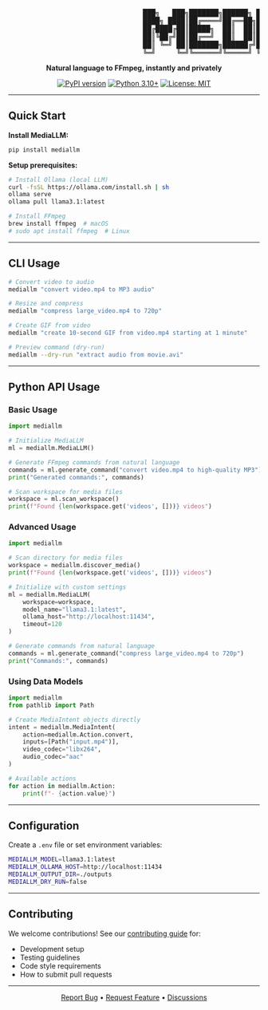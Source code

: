 <pre>
                                ███╗   ███╗███████╗██████╗ ██╗ █████╗ ██╗     ██╗     ███╗   ███╗
                                ████╗ ████║██╔════╝██╔══██╗██║██╔══██╗██║     ██║     ████╗ ████║
                                ██╔████╔██║█████╗  ██║  ██║██║███████║██║     ██║     ██╔████╔██║
                                ██║╚██╔╝██║██╔══╝  ██║  ██║██║██╔══██║██║     ██║     ██║╚██╔╝██║
                                ██║ ╚═╝ ██║███████╗██████╔╝██║██║  ██║███████╗███████╗██║ ╚═╝ ██║
                                ╚═╝     ╚═╝╚══════╝╚═════╝ ╚═╝╚═╝  ╚═╝╚══════╝╚══════╝╚═╝     ╚═╝
</pre>

<div align="center">

**Natural language to FFmpeg, instantly and privately**

[![PyPI version](https://img.shields.io/pypi/v/mediallm)](https://pypi.org/project/mediallm/)
[![Python 3.10+](https://img.shields.io/badge/python-3.10+-blue.svg)](https://www.python.org/downloads/)
[![License: MIT](https://img.shields.io/badge/License-MIT-yellow.svg)](https://opensource.org/licenses/MIT)

</div>

---

## Quick Start

**Install MediaLLM:**
```bash
pip install mediallm
```

**Setup prerequisites:**
```bash
# Install Ollama (local LLM)
curl -fsSL https://ollama.com/install.sh | sh
ollama serve
ollama pull llama3.1:latest

# Install FFmpeg
brew install ffmpeg  # macOS
# sudo apt install ffmpeg  # Linux
```

---

## CLI Usage

```bash
# Convert video to audio
mediallm "convert video.mp4 to MP3 audio"

# Resize and compress
mediallm "compress large_video.mp4 to 720p"

# Create GIF from video
mediallm "create 10-second GIF from video.mp4 starting at 1 minute"

# Preview command (dry-run)
mediallm --dry-run "extract audio from movie.avi"
```

---

## Python API Usage

### Basic Usage
```python
import mediallm

# Initialize MediaLLM
ml = mediallm.MediaLLM()

# Generate FFmpeg commands from natural language
commands = ml.generate_command("convert video.mp4 to high-quality MP3")
print("Generated commands:", commands)

# Scan workspace for media files
workspace = ml.scan_workspace()
print(f"Found {len(workspace.get('videos', []))} videos")
```

### Advanced Usage
```python
import mediallm

# Scan directory for media files
workspace = mediallm.discover_media()
print(f"Found {len(workspace.get('videos', []))} videos")

# Initialize with custom settings
ml = mediallm.MediaLLM(
    workspace=workspace,
    model_name="llama3.1:latest", 
    ollama_host="http://localhost:11434",
    timeout=120
)

# Generate commands from natural language
commands = ml.generate_command("compress large_video.mp4 to 720p")
print("Commands:", commands)
```

### Using Data Models
```python
import mediallm
from pathlib import Path

# Create MediaIntent objects directly
intent = mediallm.MediaIntent(
    action=mediallm.Action.convert,
    inputs=[Path("input.mp4")],
    video_codec="libx264",
    audio_codec="aac"
)

# Available actions
for action in mediallm.Action:
    print(f"- {action.value}")
```

---

## Configuration

Create a `.env` file or set environment variables:

```bash
MEDIALLM_MODEL=llama3.1:latest
MEDIALLM_OLLAMA_HOST=http://localhost:11434
MEDIALLM_OUTPUT_DIR=./outputs
MEDIALLM_DRY_RUN=false
```

---

## Contributing

We welcome contributions! See our [contributing guide](../../CONTRIBUTING.md) for:
- Development setup
- Testing guidelines  
- Code style requirements
- How to submit pull requests

---


<div align="center">

[Report Bug](https://github.com/iamarunbrahma/mediallm/issues) • [Request Feature](https://github.com/iamarunbrahma/mediallm/issues) • [Discussions](https://github.com/iamarunbrahma/mediallm/discussions)

</div>